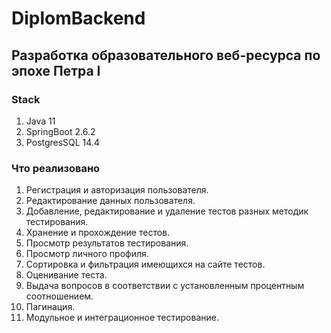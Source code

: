 # DiplomBackend
## Разработка образовательного веб-ресурса по эпохе Петра I
### Stack 
1. Java 11
2. SpringBoot 2.6.2
3. PostgresSQL 14.4
### Что реализовано
1. Регистрация и авторизация пользователя.
2. Редактирование данных пользователя.
3. Добавление, редактирование и удаление тестов разных методик тестирования.
4. Хранение и прохождение тестов.
5. Просмотр результатов тестирования.
6. Просмотр личного профиля.
7. Сортировка и фильтрация имеющихся на сайте тестов.
8. Оценивание теста.
9. Выдача вопросов в соответствии с установленным процентным соотношением.
10. Пагинация.
11. Модульное и интеграционное тестирование.
